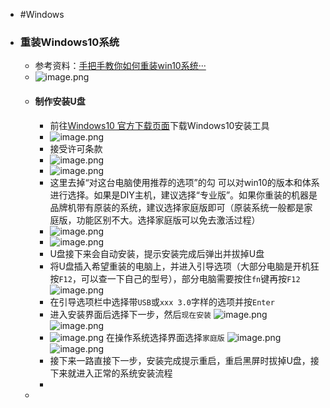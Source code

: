 - #Windows
- ### 重装Windows10系统
	- 参考资料：[手把手教你如何重装win10系统···](https://zhuanlan.zhihu.com/p/108156241)
	- ![image.png](../assets/image_1661407179371_0.png)
	- #### 制作安装U盘
		- 前往[Windows10 官方下载页面](https://www.microsoft.com/zh-cn/software-download/windows10)下载Windows10安装工具
		- ![image.png](../assets/image_1661407337863_0.png)
		- 接受许可条款
		- ![image.png](../assets/image_1661407398762_0.png)
		- ![image.png](../assets/image_1661407437775_0.png)
		- 这里去掉“对这台电脑使用推荐的选项”的勾 可以对win10的版本和体系进行选择。如果是DIY主机，建议选择“专业版”。如果你重装的机器是品牌机带有原装的系统，建议选择家庭版即可（原装系统一般都是家庭版，功能区别不大。选择家庭版可以免去激活过程）
		- ![image.png](../assets/image_1661407455543_0.png)
		- ![image.png](../assets/image_1661407468130_0.png)
		- U盘接下来会自动安装，提示安装完成后弹出并拔掉U盘
		- 将U盘插入希望重装的电脑上，并进入引导选项（大部分电脑是开机狂按`F12`，可以查一下自己的型号），部分电脑需要按住`fn`键再按`F12`
		  ![image.png](../assets/image_1661407601153_0.png)
		- 在引导选项栏中选择带`USB`或`xxx 3.0`字样的选项并按`Enter`
		- 进入安装界面后选择下一步，然后`现在安装`
		  ![image.png](../assets/image_1661407816029_0.png)
		  ![image.png](../assets/image_1661407822418_0.png)
		- ![image.png](../assets/image_1661407834266_0.png)
		  在操作系统选择界面选择`家庭版`
		  ![image.png](../assets/image_1661407885348_0.png)
		  ![image.png](../assets/image_1661407899923_0.png)
		- 接下来一路直接下一步，安装完成提示重启，重启黑屏时拔掉U盘，接下来就进入正常的系统安装流程
		-
	-